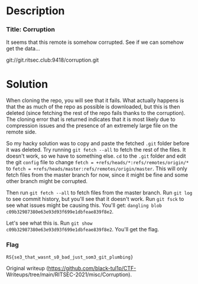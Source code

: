 # Description

### Title: Corruption

It seems that this remote is somehow corrupted. See if we can somehow get the
data...

git://git.ritsec.club:9418/corruption.git

# Solution

When cloning the repo, you will see that it fails. What actually happens is
that the as much of the repo as possible is downloaded, but this is then
deleted (since fetching the rest of the repo fails thanks to the corruption).
The cloning error that is returned indicates that it is most likely due to
compression issues and the presence of an extremely large file on the remote
side.

So my hacky solution was to copy and paste the fetched `.git` folder before it
was deleted. Try running `git fetch --all` to fetch the rest of the files. It
doesn't work, so we have to something else. `cd` to the `.git` folder and edit
the git `config` file to change `fetch = +refs/heads/*:refs/remotes/origin/*`
to `fetch = +refs/heads/master:refs/remotes/origin/master`. This will only
fetch files from the master branch for now, since it might be fine and some
other branch might be corrupted.

Then run `git fetch --all` to fetch files from the master branch. Run `git
log` to see commit history, but you'll see that it doesn't work. Run `git
fsck` to see what issues might be causing this. You'll get: `dangling blob
c09b32987380e63e93d93f699e1dbfeae839f8e2`.

Let's see what this is. Run `git show
c09b32987380e63e93d93f699e1dbfeae839f8e2`. You'll get the flag.

### Flag

`RS{se3_that_wasnt_s0_bad_just_som3_git_plumbing}`  

Original writeup (https://github.com/black-tul1p/CTF-
Writeups/tree/main/RITSEC-2021/misc/Corruption).